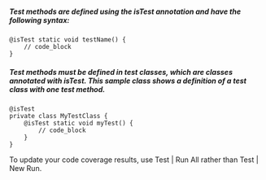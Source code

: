 ##### Test methods are defined using the isTest annotation and have the following syntax:
```
@isTest static void testName() {
    // code_block
}
```
##### Test methods must be defined in test classes, which are classes annotated with isTest. This sample class shows a definition of a test class with one test method.
```
@isTest
private class MyTestClass {
    @isTest static void myTest() {
        // code_block
    }
}
```
To update your code coverage results, use Test | Run All rather than Test | New Run.
